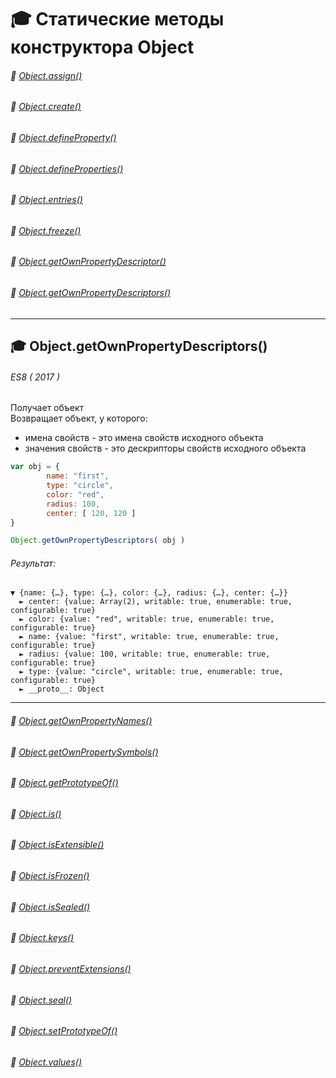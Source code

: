 # :mortar_board: Статические методы конструктора  Object
###### :radio_button: <a href="Object.assign">Object.assign()</a>
###### :radio_button: <a href="">Object.create()</a>
###### :radio_button: <a href="Object.defineProperty">Object.defineProperty()</a>
###### :radio_button: <a href="Object.defineProperties">Object.defineProperties()</a>
###### :radio_button: <a href="Object.entries">Object.entries()</a>
###### :radio_button: <a href="">Object.freeze()</a>
###### :radio_button: <a href="Object.getOwnPropertyDescriptor">Object.getOwnPropertyDescriptor()</a>
###### :radio_button: <a href="Object.getOwnPropertyDescriptors">Object.getOwnPropertyDescriptors()</a>
***
## :mortar_board: Object.getOwnPropertyDescriptors()
###### ES8 ( 2017 )
Получает объект<br/>
Возвращает объект, у которого:<br/>
*    имена свойств - это имена свойств исходного объекта<br/>
*    значения свойств - это дескрипторы свойств исходного объекта<br/>
```javascript
var obj = {
        name: "first",
        type: "circle",
        color: "red",
        radius: 100,
        center: [ 120, 120 ]
}

Object.getOwnPropertyDescriptors( obj )
```
###### Результат:
```console
▼ {name: {…}, type: {…}, color: {…}, radius: {…}, center: {…}}
  ► center: {value: Array(2), writable: true, enumerable: true, configurable: true}
  ► color: {value: "red", writable: true, enumerable: true, configurable: true}
  ► name: {value: "first", writable: true, enumerable: true, configurable: true}
  ► radius: {value: 100, writable: true, enumerable: true, configurable: true}
  ► type: {value: "circle", writable: true, enumerable: true, configurable: true}
  ► __proto__: Object
```
***
###### :radio_button: <a href="Object.getOwnPropertyNames">Object.getOwnPropertyNames()</a>
###### :radio_button: <a href="">Object.getOwnPropertySymbols()</a>
###### :radio_button: <a href="">Object.getPrototypeOf()</a>
###### :radio_button: <a href="">Object.is()</a>
###### :radio_button: <a href="">Object.isExtensible()</a>
###### :radio_button: <a href="">Object.isFrozen()</a>
###### :radio_button: <a href="">Object.isSealed()</a>
###### :radio_button: <a href="Object.keys">Object.keys()</a>
###### :radio_button: <a href="">Object.preventExtensions()</a>
###### :radio_button: <a href="">Object.seal()</a>
###### :radio_button: <a href="">Object.setPrototypeOf()</a>
###### :radio_button: <a href="Object.values">Object.values()</a>